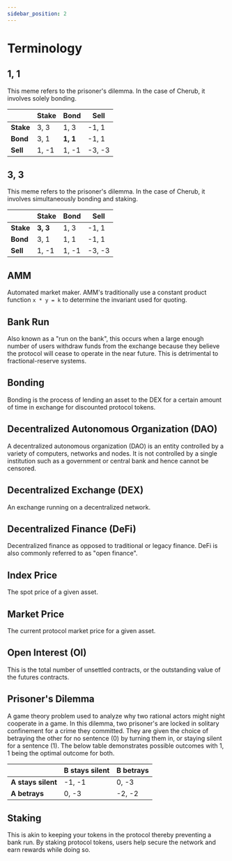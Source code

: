 ```yaml
---
sidebar_position: 2
---
```


# Terminology

## 1, 1

This meme refers to the prisoner's dilemma. In the case of Cherub, it involves solely bonding.

| | Stake | Bond | Sell |
|-|-------|------|------|
| **Stake** | 3, 3 | 1, 3 | -1, 1 |
| **Bond** | 3, 1 | **1, 1** | -1, 1 |
| **Sell** | 1, -1 | 1, -1 | -3, -3 |

## 3, 3

This meme refers to the prisoner's dilemma. In the case of Cherub, it involves simultaneously bonding and staking.

| | Stake | Bond | Sell |
|-|-------|------|------|
| **Stake** | **3, 3** | 1, 3 | -1, 1 |
| **Bond** | 3, 1 | 1, 1 | -1, 1 |
| **Sell** | 1, -1 | 1, -1 | -3, -3 |

## AMM

Automated market maker. AMM's traditionally use a constant product function `x * y = k` to determine the invariant used for quoting.

## Bank Run

Also known as a "run on the bank", this occurs when a large enough number of users withdraw funds from the exchange because they believe the protocol will cease to operate in the near future. This is detrimental to fractional-reserve systems.

## Bonding

Bonding is the process of lending an asset to the DEX for a certain amount of time in exchange for discounted protocol tokens.

## Decentralized Autonomous Organization (DAO)

A decentralized autonomous organization (DAO) is an entity controlled by a variety of computers, networks and nodes. It is not controlled by a single institution such as a government or central bank and hence cannot be censored.

## Decentralized Exchange (DEX)

An exchange running on a decentralized network.

## Decentralized Finance (DeFi)

Decentralized finance as opposed to traditional or legacy finance. DeFi is also commonly referred to as "open finance".

## Index Price

The spot price of a given asset.

## Market Price

The current protocol market price for a given asset.

## Open Interest (OI)

This is the total number of unsettled contracts, or the outstanding value of the futures contracts.

## Prisoner's Dilemma

A game theory problem used to analyze why two rational actors might night cooperate in a game. In this dilemma, two prisoner's are locked in solitary confinement for a crime they committed. They are given the choice of betraying the other for no sentence (0) by turning them in, or staying silent for a sentence (1). The below table demonstrates possible outcomes with 1, 1 being the optimal outcome for both.

|| B stays silent | B betrays |
|-----|----------------|-----------|
| **A stays silent** | -1, -1 | 0, -3 |
| **A betrays** | 0, -3 | -2, -2 |

## Staking

This is akin to keeping your tokens in the protocol thereby preventing a bank run. By staking protocol tokens, users help secure the network and earn rewards while doing so.
